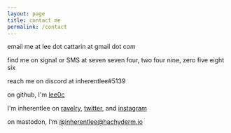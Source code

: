 ```yaml
---
layout: page
title: contact me
permalink: /contact
---
```


email me at lee dot cattarin at gmail dot com

find me on signal or SMS at seven seven four, two four nine, zero five eight six

reach me on discord at inherentlee#5139

on github, I'm
<a href="https://github.com/lee0c" target="_blank">lee0c</a>

I'm inherentlee on 
<a href="https://www.ravelry.com/people/inherentlee" target="_blank">ravelry</a>,
<a href="https://twitter.com/inherentlee" target="_blank">twitter</a>, and
<a href="https://instagram.com/inherentlee" target="_blank">instagram</a>

on mastodon, I'm 
<a rel="me" href="https://hachyderm.io/@inherentlee" target="_blank">@inherentlee@hachyderm.io</a>
